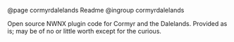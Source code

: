 @page cormyrdalelands Readme
@ingroup cormyrdalelands 

Open source NWNX plugin code for Cormyr and the Dalelands. Provided as is; may be of no or little worth except for the curious.